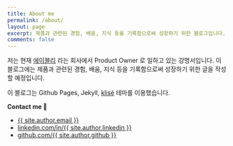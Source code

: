 ```yaml
---
title: About me
permalink: /about/
layout: page
excerpt: 제품과 관련된 경험, 배움, 지식 등을 기록함으로써 성장하기 위한 블로그입니다.
comments: false
---
```


저는 현재 <a href="https://a-bly.com/" target="_blank">에이블리</a> 라는 회사에서 Product Owner 로 일하고 있는 강명서입니다. 이 블로그에는 제품과 관련된 경험, 배움, 지식 등을 기록함으로써 성장하기 위한 글을 작성할 예정입니다.

이 블로그는 Github Pages, Jekyll, <a href="https://github.com/piharpi/jekyll-klise" target="_blank">klisé</a> 테마를 이용했습니다.

**Contact me 📮**

- <a href="mailto:{{ site.author.email }}">{{ site.author.email }}</a>
- <a href="https://linkedin.com/in/{{ site.author.linkedin }}" target="_blank">linkedin.com/in/{{ site.author.linkedin }}</a>
- <a href="https://github.com/{{ site.author.github }}" target="_blank">github.com/{{ site.author.github }}</a>
